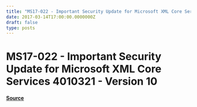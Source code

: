 ```yaml
---
title: "MS17-022 - Important Security Update for Microsoft XML Core Services 4010321 - Version 10"
date: 2017-03-14T17:00:00.0000000Z
draft: false
type: posts
---
```

# MS17-022 - Important Security Update for Microsoft XML Core Services 4010321 - Version 10









#### [Source](https://technet.microsoft.com/en-us/library/security/MS17-022)

